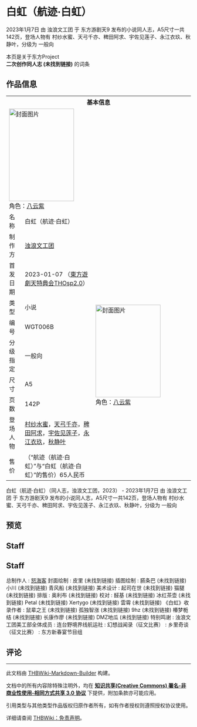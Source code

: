 # 白虹（航迹·白虹）

<!-- source html: G:\repos\THBWiki-Markdown-Builder\THBWikiMarkdown\Temp\main\5\5a\ns0%3A%E7%99%BD%E8%99%B9%EF%BC%88%E8%88%AA%E8%BF%B9%C2%B7%E7%99%BD%E8%99%B9%EF%BC%89.html -->

2023年1月7日 由 浊浪文工团 于 东方游剧天9 发布的小说同人志，A5尺寸一共142页，登场人物有 村纱水蜜、天弓千亦、稗田阿求、宇佐见莲子、永江衣玖、秋静叶，分级为 一般向

本页是关于东方Project  
 **二次创作同人志 (未找到链接)** 的词条

## 作品信息

<table><tbody><tr><th colspan="3">基本信息</th></tr><tr><td class="cover-artwork-mobile" colspan="2"><a href="./文件-白虹（航迹·白虹）封面.jpg.md" class="image" title="封面图片"><img alt="封面图片" src="https://upload.thwiki.cc/thumb/9/9f/%E7%99%BD%E8%99%B9%EF%BC%88%E8%88%AA%E8%BF%B9%C2%B7%E7%99%BD%E8%99%B9%EF%BC%89%E5%B0%81%E9%9D%A2.jpg/177px-%E7%99%BD%E8%99%B9%EF%BC%88%E8%88%AA%E8%BF%B9%C2%B7%E7%99%BD%E8%99%B9%EF%BC%89%E5%B0%81%E9%9D%A2.jpg" decoding="async" loading="lazy" width="177" height="252" srcset="https://upload.thwiki.cc/thumb/9/9f/%E7%99%BD%E8%99%B9%EF%BC%88%E8%88%AA%E8%BF%B9%C2%B7%E7%99%BD%E8%99%B9%EF%BC%89%E5%B0%81%E9%9D%A2.jpg/266px-%E7%99%BD%E8%99%B9%EF%BC%88%E8%88%AA%E8%BF%B9%C2%B7%E7%99%BD%E8%99%B9%EF%BC%89%E5%B0%81%E9%9D%A2.jpg 1.5x, https://upload.thwiki.cc/thumb/9/9f/%E7%99%BD%E8%99%B9%EF%BC%88%E8%88%AA%E8%BF%B9%C2%B7%E7%99%BD%E8%99%B9%EF%BC%89%E5%B0%81%E9%9D%A2.jpg/355px-%E7%99%BD%E8%99%B9%EF%BC%88%E8%88%AA%E8%BF%B9%C2%B7%E7%99%BD%E8%99%B9%EF%BC%89%E5%B0%81%E9%9D%A2.jpg 2x" data-file-width="763" data-file-height="1083"></a><div class="cover-char">角色：<a href="./八云紫.md" title="八云紫">八云紫</a></div></td>
</tr><tr><td class="label">名称</td><td colspan="2"> 白虹（航迹·白虹） </td></tr><tr><td class="label">制作方</td><td><a href="./浊浪文工团.md" title="浊浪文工团">浊浪文工团</a></td><td class="cover-artwork" rowspan="9" style="min-width:252px;"><a href="./文件-白虹（航迹·白虹）封面.jpg.md" class="image" title="封面图片"><img alt="封面图片" src="https://upload.thwiki.cc/thumb/9/9f/%E7%99%BD%E8%99%B9%EF%BC%88%E8%88%AA%E8%BF%B9%C2%B7%E7%99%BD%E8%99%B9%EF%BC%89%E5%B0%81%E9%9D%A2.jpg/177px-%E7%99%BD%E8%99%B9%EF%BC%88%E8%88%AA%E8%BF%B9%C2%B7%E7%99%BD%E8%99%B9%EF%BC%89%E5%B0%81%E9%9D%A2.jpg" decoding="async" loading="lazy" width="177" height="252" srcset="https://upload.thwiki.cc/thumb/9/9f/%E7%99%BD%E8%99%B9%EF%BC%88%E8%88%AA%E8%BF%B9%C2%B7%E7%99%BD%E8%99%B9%EF%BC%89%E5%B0%81%E9%9D%A2.jpg/266px-%E7%99%BD%E8%99%B9%EF%BC%88%E8%88%AA%E8%BF%B9%C2%B7%E7%99%BD%E8%99%B9%EF%BC%89%E5%B0%81%E9%9D%A2.jpg 1.5x, https://upload.thwiki.cc/thumb/9/9f/%E7%99%BD%E8%99%B9%EF%BC%88%E8%88%AA%E8%BF%B9%C2%B7%E7%99%BD%E8%99%B9%EF%BC%89%E5%B0%81%E9%9D%A2.jpg/355px-%E7%99%BD%E8%99%B9%EF%BC%88%E8%88%AA%E8%BF%B9%C2%B7%E7%99%BD%E8%99%B9%EF%BC%89%E5%B0%81%E9%9D%A2.jpg 2x" data-file-width="763" data-file-height="1083"></a><div class="cover-char">角色：<a href="./八云紫.md" title="八云紫">八云紫</a></div></td>
</tr><tr><td class="label">首发日期</td><td>2023-01-07&#160;（<a href="/展会作品列表?e=%E4%B8%9C%E6%96%B9%E6%B8%B8%E5%89%A7%E5%A4%A9%239">東方遊劇天特典会THOsp2.0</a>）</td></tr><tr><td class="label">类型</td><td>小说</td></tr><tr><td class="label">编号</td><td>WGT006B</td></tr><tr><td class="label">分级指定</td><td>一般向</td></tr><tr><td class="label">尺寸</td><td>A5</td></tr><tr><td class="label">页数</td><td>142P</td></tr><tr><td class="label">登场人物</td><td><a href="./村纱水蜜.md" title="村纱水蜜">村纱水蜜</a>，<a href="./天弓千亦.md" title="天弓千亦">天弓千亦</a>，<a href="./稗田阿求.md" title="稗田阿求">稗田阿求</a>，<a href="./宇佐见莲子.md" title="宇佐见莲子">宇佐见莲子</a>，<a href="./永江衣玖.md" title="永江衣玖">永江衣玖</a>，<a href="./秋静叶.md" title="秋静叶">秋静叶</a></td></tr><tr><td class="label">售价</td><td>（“航迹（航迹·白虹）”与“白虹（航迹·白虹）”的售价）65人民币</td></tr></tbody></table>

白虹（航迹·白虹）（同人志，浊浪文工团，2023） - 2023年1月7日 由 浊浪文工团 于 东方游剧天9 发布的小说同人志，A5尺寸一共142页，登场人物有 村纱水蜜、天弓千亦、稗田阿求、宇佐见莲子、永江衣玖、秋静叶，分级为 一般向

## 预览

## Staff

## Staff
总制作人
: [怒海客](./怒海客.md)
封面绘制
: 皮里 (未找到链接)
插图绘制
: 臙条巴 (未找到链接) 小川 (未找到链接) 青风船 (未找到链接)
美术设计
: 起司在世 (未找到链接) 猫腿 (未找到链接)
排版
: 奥利布 (未找到链接)
校对
: 醛基 (未找到链接) 冰红茶壶 (未找到链接) Petal (未找到链接) Xertygo (未找到链接) 雲霄 (未找到链接)
《白虹》收录作者
: 鼠辈之王 (未找到链接) 孤独智涨 (未找到链接) 9hz (未找到链接) 椿梦栀结 (未找到链接) 长康作廖 (未找到链接) DMZ地瓜 (未找到链接)
特别鸣谢
: 浊浪文工团美工部全体成员
: 连台野境界线航运社
: 幻想战闻录（征文比赛）
: 乡里奇谈（征文比赛）
: 东方新春宴节目组


## 评论




---

此文档由 [THBWiki-Markdown-Builder](https://github.com/Delsin-Yu/THBWiki-Markdown-Builder) 构建。

文档中的所有内容除特殊注明外，均在 [**知识共享(Creative Commons) 署名-非商业性使用-相同方式共享 3.0 协议**](https://creativecommons.org/licenses/by-sa/3.0/deed.zh-hans) 下提供，附加条款亦可能应用。

引用类型与其他类型作品版权归原作者所有，如有作者授权则遵照授权协议使用。

详细请查阅 [THBWiki：免责声明](https://thbwiki.cc/THBWiki:%E5%85%8D%E8%B4%A3%E5%A3%B0%E6%98%8E)。

